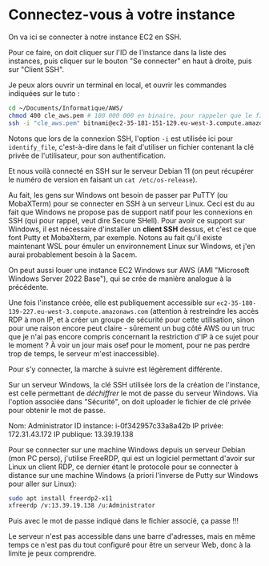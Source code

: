 # Connectez-vous à votre instance

On va ici se connecter à notre instance EC2 en SSH.

Pour ce faire, on doit cliquer sur l'ID de l'instance dans la liste des instances, puis cliquer sur le bouton "Se connecter" en haut à droite, puis sur "Client SSH".

Je peux alors ouvrir un terminal en local, et ouvrir les commandes indiquées sur le tuto :

```bash
cd ~/Documents/Informatique/AWS/
chmod 400 cle_aws.pem # 100 000 000 en binaire, pour rappeler que le fichier n'est accessible qu'en lecture seule, et que par l'utilisateur courant
ssh -i "cle_aws.pem" bitnami@ec2-35-181-151-129.eu-west-3.compute.amazonaws.com # Attention on utilise bitnami et pas admin en nom d'utilisateur avec notre AMI
```

Notons que lors de la connexion SSH, l'option `-i` est utilisée ici pour `identify_file`, c'est-à-dire dans le fait d'utiliser un fichier contenant la clé privée de l'utilisateur, pour son authentification.

Et nous voilà connecté en SSH sur le serveur Debian 11 (on peut récupérer le numéro de version en faisant un `cat /etc/os-release`).

Au fait, les gens sur Windows ont besoin de passer par PuTTY (ou MobaXTerm) pour se connecter en SSH à un serveur Linux. Ceci est du au fait que Windows ne propose pas de support natif pour les connexions en SSH (qui pour rappel, veut dire Secure SHell). Pour avoir ce support sur Windows, il est nécessaire d'installer un **client SSH** dessus, et c'est ce que font Putty et MobaXterm, par exemple. Notons au fait qu'il existe maintenant WSL pour émuler un environnement Linux sur Windows, et j'en aurai probablement besoin à la Sacem.

On peut aussi louer une instance EC2 Windows sur AWS (AMI "Microsoft Windows Server 2022 Base"), qui se crée de manière analogue à la précédente.

Une fois l'instance créée, elle est publiquement accessible sur `ec2-35-180-139-227.eu-west-3.compute.amazonaws.com` (attention à restreindre les accès RDP à mon IP, et à créer un groupe de sécurité pour cette utilisation, sinon pour une raison encore peut claire - sûrement un bug côté AWS ou un truc que je n'ai pas encore compris concernant la restriction d'IP à ce sujet pour le moment ? À voir un jour mais osef pour le moment, pour ne pas perdre trop de temps, le serveur m'est inaccessible).

Pour s'y connecter, la marche à suivre est légèrement différente.

Sur un serveur Windows, la clé SSH utilisée lors de la création de l'instance, est celle permettant de _déchiffrer_ le mot de passe du serveur Windows. Via l'option associée dans "Sécurité", on doit uploader le fichier de clé privée pour obtenir le mot de passe.

Nom: Administrator
ID instance: i-0f342957c33a8a42b
IP privée: 172.31.43.172
IP publique: 13.39.19.138

Pour se connecter sur une machine Windows depuis un serveur Debian (mon PC perso), j'utilise FreeRDP, qui est un logiciel permettant d'avoir sur Linux un client RDP, ce dernier étant le protocole pour se connecter à distance sur une machine Windows (a priori l'inverse de Putty sur Windows pour aller sur Linux):

```bash
sudo apt install freerdp2-x11
xfreerdp /v:13.39.19.138 /u:Administrator
```

Puis avec le mot de passe indiqué dans le fichier associé, ça passe !!!

Le serveur n'est pas accessible dans une barre d'adresses, mais en même temps ce n'est pas du tout configuré pour être un serveur Web, donc à la limite je peux comprendre.
